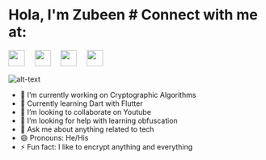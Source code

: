 # Hola, I'm Zubeen # Connect with me at:
[<img height="32" width="32" src="https://cdn.jsdelivr.net/npm/simple-icons@v3/icons/facebook.svg" />][Facebook]&nbsp;&nbsp;&nbsp;&nbsp;
[<img height="32" width="32" src="https://cdn.jsdelivr.net/npm/simple-icons@v3/icons/linkedin.svg" />][Linkedin]&nbsp;&nbsp;&nbsp;&nbsp;
[<img height="32" width="32" src="https://cdn.jsdelivr.net/npm/simple-icons@v3/icons/twitter.svg" />][Twitter]&nbsp;&nbsp;&nbsp;&nbsp;
[<img height="32" width="32" src="https://cdn.jsdelivr.net/npm/simple-icons@v3/icons/instagram.svg" />][Instagram]&nbsp;&nbsp;&nbsp;


[Facebook]: https://www.facebook.com/syed.zubeen
[Linkedin]: https://www.linkedin.com/in/syedzubeen/
[Twitter]: https://twitter.com/ZubeenSyed
[Instagram]: https://www.instagram.com/zubeensyed

![alt-text](https://media.giphy.com/media/26u4nJPf0JtQPdStq/giphy.gif)

- 🔭 I’m currently working on Cryptographic Algorithms
- 🌱 Currently learning Dart with Flutter
- 👯 I’m looking to collaborate on Youtube
- 🤔 I’m looking for help with learning obfuscation
- 💬 Ask me about anything related to tech
- 😄 Pronouns: He/His
- ⚡ Fun fact: I like to encrypt anything and everything 



